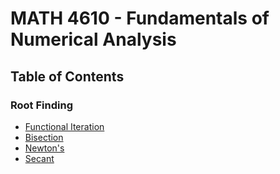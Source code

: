 # MATH 4610 - Fundamentals of Numerical Analysis

## Table of Contents

### Root Finding
- [Functional Iteration](./docs/root-finding/functional-iteration.md)
- [Bisection](./docs/root-finding/bisection.md)
- [Newton's](./docs/root-finding/newton.md)
- [Secant](./docs/root-finding/secant.md)
